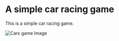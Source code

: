 # A simple car racing game

This is a simple car racing game.

![Cars game Image](cars_game/img/cars_game_img.jpg)
